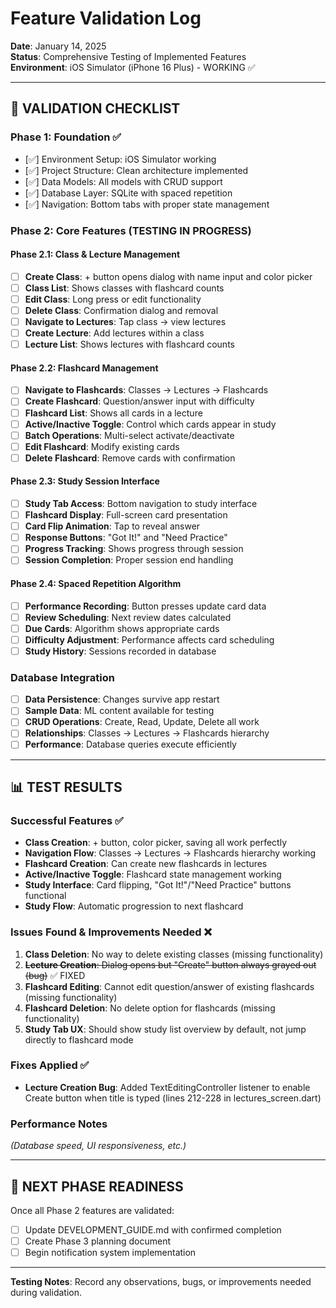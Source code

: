 # Feature Validation Log
**Date**: January 14, 2025  
**Status**: Comprehensive Testing of Implemented Features  
**Environment**: iOS Simulator (iPhone 16 Plus) - WORKING ✅

---

## 🎯 VALIDATION CHECKLIST

### Phase 1: Foundation ✅
- [✅] Environment Setup: iOS Simulator working
- [✅] Project Structure: Clean architecture implemented  
- [✅] Data Models: All models with CRUD support
- [✅] Database Layer: SQLite with spaced repetition
- [✅] Navigation: Bottom tabs with proper state management

### Phase 2: Core Features (TESTING IN PROGRESS)

#### Phase 2.1: Class & Lecture Management
- [ ] **Create Class**: + button opens dialog with name input and color picker
- [ ] **Class List**: Shows classes with flashcard counts
- [ ] **Edit Class**: Long press or edit functionality
- [ ] **Delete Class**: Confirmation dialog and removal
- [ ] **Navigate to Lectures**: Tap class → view lectures
- [ ] **Create Lecture**: Add lectures within a class
- [ ] **Lecture List**: Shows lectures with flashcard counts

#### Phase 2.2: Flashcard Management  
- [ ] **Navigate to Flashcards**: Classes → Lectures → Flashcards
- [ ] **Create Flashcard**: Question/answer input with difficulty
- [ ] **Flashcard List**: Shows all cards in a lecture
- [ ] **Active/Inactive Toggle**: Control which cards appear in study
- [ ] **Batch Operations**: Multi-select activate/deactivate
- [ ] **Edit Flashcard**: Modify existing cards
- [ ] **Delete Flashcard**: Remove cards with confirmation

#### Phase 2.3: Study Session Interface
- [ ] **Study Tab Access**: Bottom navigation to study interface
- [ ] **Flashcard Display**: Full-screen card presentation
- [ ] **Card Flip Animation**: Tap to reveal answer
- [ ] **Response Buttons**: "Got It!" and "Need Practice"
- [ ] **Progress Tracking**: Shows progress through session
- [ ] **Session Completion**: Proper session end handling

#### Phase 2.4: Spaced Repetition Algorithm
- [ ] **Performance Recording**: Button presses update card data
- [ ] **Review Scheduling**: Next review dates calculated
- [ ] **Due Cards**: Algorithm shows appropriate cards
- [ ] **Difficulty Adjustment**: Performance affects card scheduling
- [ ] **Study History**: Sessions recorded in database

### Database Integration
- [ ] **Data Persistence**: Changes survive app restart
- [ ] **Sample Data**: ML content available for testing
- [ ] **CRUD Operations**: Create, Read, Update, Delete all work
- [ ] **Relationships**: Classes → Lectures → Flashcards hierarchy
- [ ] **Performance**: Database queries execute efficiently

---

## 📊 TEST RESULTS

### Successful Features ✅
- **Class Creation**: + button, color picker, saving all work perfectly
- **Navigation Flow**: Classes → Lectures → Flashcards hierarchy working
- **Flashcard Creation**: Can create new flashcards in lectures
- **Active/Inactive Toggle**: Flashcard state management working
- **Study Interface**: Card flipping, "Got It!"/"Need Practice" buttons functional
- **Study Flow**: Automatic progression to next flashcard

### Issues Found & Improvements Needed ❌
1. **Class Deletion**: No way to delete existing classes (missing functionality)
2. ~~**Lecture Creation**: Dialog opens but "Create" button always grayed out (bug)~~ ✅ FIXED
3. **Flashcard Editing**: Cannot edit question/answer of existing flashcards (missing functionality) 
4. **Flashcard Deletion**: No delete option for flashcards (missing functionality)
5. **Study Tab UX**: Should show study list overview by default, not jump directly to flashcard mode

### Fixes Applied ✅
- **Lecture Creation Bug**: Added TextEditingController listener to enable Create button when title is typed (lines 212-228 in lectures_screen.dart)

### Performance Notes
*(Database speed, UI responsiveness, etc.)*

---

## 🚀 NEXT PHASE READINESS

Once all Phase 2 features are validated:
- [ ] Update DEVELOPMENT_GUIDE.md with confirmed completion
- [ ] Create Phase 3 planning document
- [ ] Begin notification system implementation

---

**Testing Notes**: Record any observations, bugs, or improvements needed during validation.